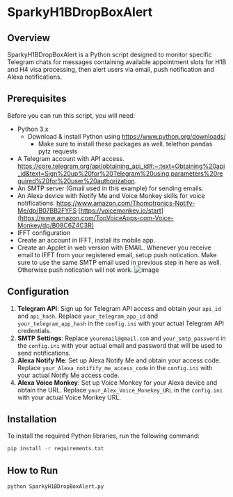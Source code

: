 # SparkyH1BDropBoxAlert

## Overview
SparkyH1BDropBoxAlert is a Python script designed to monitor specific Telegram chats for messages containing available appointment slots for H1B and H4 visa processing, then alert users via email, push notification and Alexa notifications.

## Prerequisites
Before you can run this script, you will need:
- Python 3.x
  - Download & install Python using https://www.python.org/downloads/
    - Make sure to install these packages as well. 
        telethon
        pandas
        pytz
        requests
- A Telegram account with API access.
  https://core.telegram.org/api/obtaining_api_id#:~:text=Obtaining%20api_id&text=Sign%20up%20for%20Telegram%20using,parameters%20required%20for%20user%20authorization.
- An SMTP server (Gmail used in this example) for sending emails.
- An Alexa device with Notify Me and Voice Monkey skills for voice notifications.
  https://www.amazon.com/Thomptronics-Notify-Me/dp/B07BB2FYFS
  [https://voicemonkey.io/start](https://www.amazon.com/TopVoiceApps-com-Voice-Monkey/dp/B08C6Z4C3R)
-  IFFT configuration
  -    Create an account in IFFT, install its mobile app.
  -    Create an Applet in web version with EMAIL. Whenever you receive email to IFFT from your registered email, setup push notication. Make sure to use the same SMTP email used in previous step in here as well. Otherwise push notication will not work. 
   ![image](https://github.com/CodeWithCJ/SparkyH1BDropBoxAlert/assets/151883488/549a3fb6-23eb-4bdd-a299-eb6dd773dd84)



## Configuration
1. **Telegram API**: Sign up for Telegram API access and obtain your `api_id` and `api_hash`. Replace `your_telegram_app_id` and `your_telegram_app_hash` in the `config.ini` with your actual Telegram API credentials.
2. **SMTP Settings**: Replace `youremail@gmail.com` and `your_smtp_password` in the `config.ini` with your actual email and password that will be used to send notifications.
3. **Alexa Notify Me**: Set up Alexa Notify Me and obtain your access code. Replace `your_Alexa_notifify_me_access_code` in the `config.ini` with your actual Notify Me access code.
4. **Alexa Voice Monkey**: Set up Voice Monkey for your Alexa device and obtain the URL. Replace `your_Alex_Voice_Monekey_URL` in the `config.ini` with your actual Voice Monkey URL.

## Installation
To install the required Python libraries, run the following command:
```bash
pip install -r requirements.txt
```

## How to Run
```bash
python SparkyH1BDropBoxAlert.py
```
